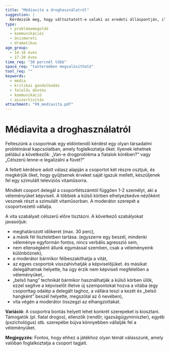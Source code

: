 ```yaml
---
title: "Médiavita a droghasználatról"
suggestion: | 
  Kérdezzük meg, hogy változtatott-e valaki az eredeti álláspontján, illetve, hogy kinek mi volt a legfontosabb az elhangzottakból.
type:
  - problémamegoldó
  - kommunikációs
  - önismereti
  - dramatikus
age_group:
  - 14-16 éves
  - 17-20 éves
time_req: "30 percnél több"
space_req: "tanteremben megvalósítható"
tool_req: ""
keywords: 
  - média
  - kritikai gondolkodás
  - felelős döntés
  - kommunikáció
  - asszertivitás
attachment: "99_mediavita.pdf"
---
```


# Médiavita a droghasználatról

Felteszünk a csoportnak egy eldöntendő kérdést egy olyan társadalmi problémával kapcsolatban, amely foglalkoztatja őket. Ilyenek lehetnek például a következők: „Van-e drogprobléma a fiatalok körében?” vagy „Célszerű lenne-e legalizálni a füvet?”

A feltett kérdésre adott válasz alapján a csoportot két részre osztjuk, és megkérjük őket, hogy gyűjtsenek érveket saját igazuk mellett, készüljenek fel egy szimulált televíziós vitaműsorra.

Mindkét csoport delegál a csoportlétszámtól függően 1-2 személyt, aki a véleményüket képviseli. A többiek a külső körben elhelyezkedve nézőként vesznek részt a szimulált vitaműsorban. A moderátor szerepét a csoportvezető vállalja.

A vita szabályait célszerű előre tisztázni. A következő szabályokat javasoljuk:

* meghatározott időkeret (max. 30 perc),
* a másik fél tiszteletben tartása. (egyszerre egy beszél, mindenki véleménye egyformán fontos, nincs verbális agresszió sem,
* nem ellenségként állunk egymással szemben, csak a véleményeink különböznek),
* a moderátor bármikor félbeszakíthatja a vitát,
* az egyes csoportok visszahívhatják a képviselőjüket. és másikat delegálhatnak helyette, ha úgy érzik nem képviseli megfelelően a véleményüket,.
* „belső hang” technikát bármikor használhatják a külső körben ülők, ezzel segítve a képviselőt illetve új szempontokat hozva a vitába (egy csoporttag odalép a delegált taghoz, a vállára teszi a kezét és „belső hangként” beszél helyette, megszólal az ő nevében),
* vita végén a moderátor összegzi az elhangzottakat.

 **Variáció**: A csoportra bontás helyett lehet konkrét szerepeket is kiosztani. Támogatók (pl. fiatal drogos), ellenzők (rendőr, igazságügyminiszter), egyéb (pszichológus) stb. szerepébe bújva könnyebben vállalják fel a véleményüket.

 **Megjegyzés**: Fontos, hogy ehhez a játékhoz olyan témát válasszunk, amely valóban foglalkoztatja a csoport tagjait.
  
  
